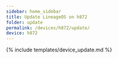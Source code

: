 ```yaml
---
sidebar: home_sidebar
title: Update LineageOS on h872
folder: update
permalink: /devices/h872/update/
device: h872
---
```

{% include templates/device_update.md %}
